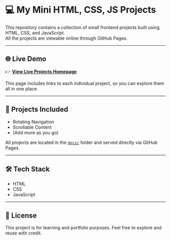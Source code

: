 # 💻 My Mini HTML, CSS, JS Projects

This repository contains a collection of small frontend projects built using HTML, CSS, and JavaScript.  
All the projects are viewable online through GitHub Pages.

---

## 🌐 Live Demo

👉 **[View Live Projects Homepage](https://mohamedali-codes.github.io/mini-projects/)**

This page includes links to each individual project, so you can explore them all in one place.

---

## 📁 Projects Included

- Rotating Navigation
- Scrollable Content
- (Add more as you go)

All projects are located in the [`docs/`](./docs) folder and served directly via GitHub Pages.

---

## 🛠 Tech Stack

- HTML
- CSS
- JavaScript

---

## 📄 License

This project is for learning and portfolio purposes. Feel free to explore and reuse with credit.
